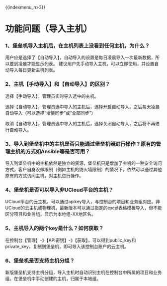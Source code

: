 {{indexmenu_n>3}}

# 功能问题（导入主机）

### 1、堡垒机导入主机后，在主机列表上没看到任何主机，为什么？

用户应是选择了【自动导入】，自动导入的设置是每日凌晨导入一次最新数据，所以要到凌晨才能显示列表。
建议用户先手动导入主机，可以立即使用，并设置自动导入每日更新主机列表。

### 2、主机【手动导入】和【自动导入】的区别？

选择【手动导入】，管理员实时导入选中的主机。

选择【自动导入】，管理员选中导入的主机后，选择开启自动导入，之后每天凌晨自动导入（可以选择“增量同步”或“全部同步”）

取消【自动导入】，管理员选中导入的主机后，选择关闭自动导入，之后将不再进行自动导入。

### 3、导入到堡垒机中的主机是否只能通过堡垒机器进行操作？原有的管理主机的方式如Ansible等是否可用？

导入到堡垒机中的主机依然是独立的资源，堡垒机只是增加了主机的一种安全访问方式，客户自身没做限制（例如主机的防火墙限制）的情况下，依然可以通过其他原有的方式访问主机，对主机进行操作。

### 4、堡垒机是否可以导入非UCloud平台的主机？

UCloud平台的云主机，可以通过apikey导入，与控制台的项目和业务组对应。非UCloud的云主机或物理机，最新版本可以通过指定的excel表格模板导入，但不能区分项目和业务组，显示为本地组-XX地区名。

### 5、主机导入的两个key是什么？如何获取？

在控制台【管理】-》【API密钥】-》【获取】，可以得到public\_key和private\_key，复制到堡垒机，即可导入该控制台账户的云主机。

### 6、堡垒机是否支持主机分组？

新版堡垒机支持主机分组，导入主机时自动识别主机在控制台中所属的项目和业务组。在堡垒机中手动创建的主机，归属于本地组。
